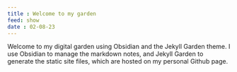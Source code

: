 ```yaml
---
title : Welcome to my garden
feed: show
date : 02-08-23
---
```


Welcome to my digital garden using Obsidian and the Jekyll Garden theme.   I use Obsidian to manage the markdown notes, and Jekyll Garden to generate the static site files, which are hosted on my personal Github page.

